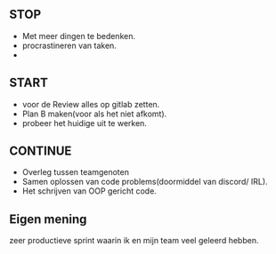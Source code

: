 ## STOP
- Met meer dingen te bedenken.
- procrastineren van taken.
- 

## START
- voor de Review alles op gitlab zetten.
- Plan B maken(voor als het niet afkomt).
- probeer het huidige uit te werken.
## CONTINUE
- Overleg tussen teamgenoten
- Samen oplossen van code problems(doormiddel van discord/ IRL).
- Het schrijven van OOP gericht code.

## Eigen mening
zeer productieve sprint waarin ik en mijn team veel geleerd hebben.